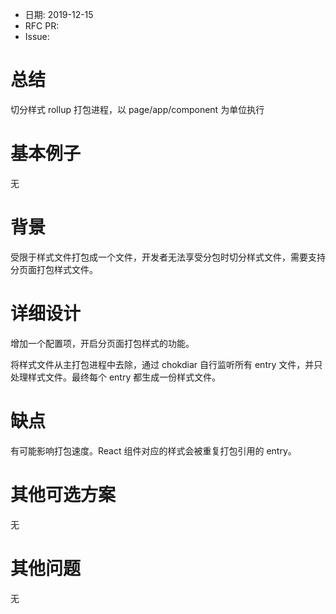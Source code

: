 - 日期: 2019-12-15
- RFC PR:
- Issue:

# 总结

切分样式 rollup 打包进程，以 page/app/component 为单位执行

# 基本例子

无

# 背景

受限于样式文件打包成一个文件，开发者无法享受分包时切分样式文件，需要支持分页面打包样式文件。

# 详细设计

增加一个配置项，开启分页面打包样式的功能。

将样式文件从主打包进程中去除，通过 chokdiar 自行监听所有 entry 文件，并只处理样式文件。最终每个 entry 都生成一份样式文件。

# 缺点

有可能影响打包速度。React 组件对应的样式会被重复打包引用的 entry。

# 其他可选方案

无

# 其他问题

无
